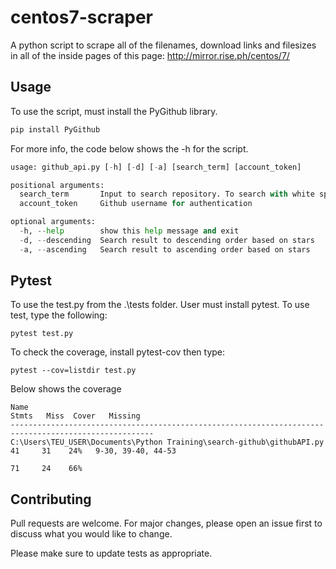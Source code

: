 # centos7-scraper
A python script to scrape all of the filenames, download links and filesizes in all of the inside pages of this page: http://mirror.rise.ph/centos/7/
## Usage
To use the script, must install the PyGithub library.
```python
pip install PyGithub
```
For more info, the code below shows the -h for the script.
```python
usage: github_api.py [-h] [-d] [-a] [search_term] [account_token]

positional arguments:
  search_term       Input to search repository. To search with white space
  account_token     Github username for authentication

optional arguments:
  -h, --help        show this help message and exit
  -d, --descending  Search result to descending order based on stars
  -a, --ascending   Search result to ascending order based on stars

```
## Pytest
To use the test.py from the .\tests folder. User must install pytest.
To use test, type the following:
```
pytest test.py
```
To check the coverage, install pytest-cov then type:
```
pytest --cov=listdir test.py
```
Below shows the coverage
```
Name                                                                     Stmts   Miss  Cover   Missing
------------------------------------------------------------------------------------------------------
C:\Users\TEU_USER\Documents\Python Training\search-github\githubAPI.py      41     31    24%   9-30, 39-40, 44-53                                                       
                                                                            71     24    66%
```
## Contributing
Pull requests are welcome. For major changes, please open an issue first to discuss what you would like to change.

Please make sure to update tests as appropriate.

